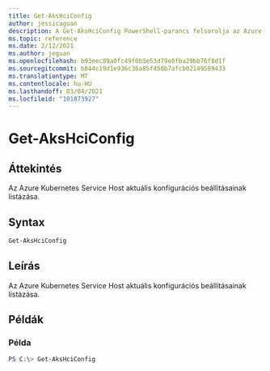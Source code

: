 ```yaml
---
title: Get-AksHciConfig
author: jessicaguan
description: A Get-AksHciConfig PowerShell-parancs felsorolja az Azure Kubernetes Service Host aktuális konfigurációs beállításait.
ms.topic: reference
ms.date: 2/12/2021
ms.author: jeguan
ms.openlocfilehash: b93eec89a0fc49f0b3e53d79e0fba29bb76f8d1f
ms.sourcegitcommit: b844c19d1e936c36a85f450b7afcb02149589433
ms.translationtype: MT
ms.contentlocale: hu-HU
ms.lasthandoff: 03/04/2021
ms.locfileid: "101873927"
---
```

# <a name="get-akshciconfig"></a>Get-AksHciConfig

## <a name="synopsis"></a>Áttekintés
Az Azure Kubernetes Service Host aktuális konfigurációs beállításainak listázása.

## <a name="syntax"></a>Syntax

```powershell
Get-AksHciConfig
```

## <a name="description"></a>Leírás
Az Azure Kubernetes Service Host aktuális konfigurációs beállításainak listázása.

## <a name="examples"></a>Példák

### <a name="example"></a>Példa 
```powershell
PS C:\> Get-AksHciConfig
```


